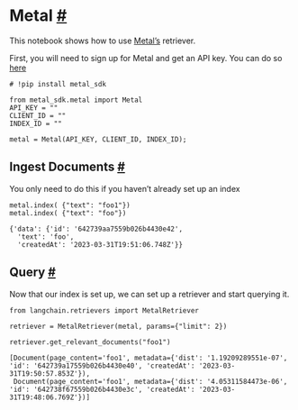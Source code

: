 


 Metal
 [#](#metal "Permalink to this headline")
=================================================



 This notebook shows how to use
 [Metal’s](https://docs.getmetal.io/introduction) 
 retriever.
 



 First, you will need to sign up for Metal and get an API key. You can do so
 [here](https://docs.getmetal.io/misc-create-app) 








```
# !pip install metal_sdk

```










```
from metal_sdk.metal import Metal
API_KEY = ""
CLIENT_ID = ""
INDEX_ID = ""

metal = Metal(API_KEY, CLIENT_ID, INDEX_ID);

```







 Ingest Documents
 [#](#ingest-documents "Permalink to this headline")
-----------------------------------------------------------------------



 You only need to do this if you haven’t already set up an index
 







```
metal.index( {"text": "foo1"})
metal.index( {"text": "foo"})

```








```
{'data': {'id': '642739aa7559b026b4430e42',
  'text': 'foo',
  'createdAt': '2023-03-31T19:51:06.748Z'}}

```








 Query
 [#](#query "Permalink to this headline")
-------------------------------------------------



 Now that our index is set up, we can set up a retriever and start querying it.
 







```
from langchain.retrievers import MetalRetriever

```










```
retriever = MetalRetriever(metal, params={"limit": 2})

```










```
retriever.get_relevant_documents("foo1")

```








```
[Document(page_content='foo1', metadata={'dist': '1.19209289551e-07', 'id': '642739a17559b026b4430e40', 'createdAt': '2023-03-31T19:50:57.853Z'}),
 Document(page_content='foo1', metadata={'dist': '4.05311584473e-06', 'id': '642738f67559b026b4430e3c', 'createdAt': '2023-03-31T19:48:06.769Z'})]

```








